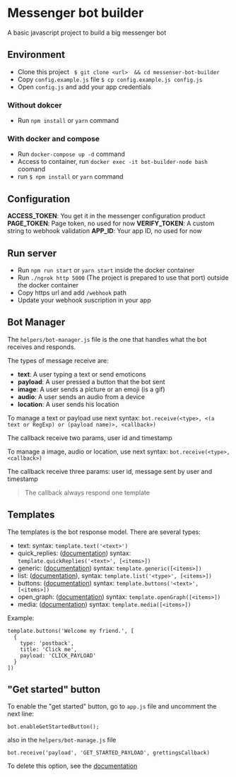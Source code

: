 # Messenger bot builder

A basic javascript project to build a big messenger bot

## Environment
- Clone this project ` $ git clone <url>  && cd messenser-bot-builder`  
- Copy `config.example.js`  file `$ cp config.example.js config.js`
- Open `config.js` and add your app credentials
### Without dokcer
- Run `npm install` or `yarn` command
### With docker and compose
- Run `docker-compose up -d` command
- Access to container, run `docker exec -it bot-builder-node bash`  coomand
- run `$ npm install` or `yarn` command
## Configuration
**ACCESS_TOKEN**:  You get it in the messenger configuration product
**PAGE_TOKEN**: Page token, no used for now
**VERIFY_TOKEN**: A custom string to webhook validation
**APP_ID**: Your app ID, no used for now
## Run server
- Run `npm run start` or `yarn start` inside the docker container
- Run `./ngrok http 5000` (The project is prepared to use that port) outside the docker container
- Copy https url and add `/webhook` path
- Update your webhook suscription in your app

## Bot Manager
The `helpers/bot-manager.js` file is the one that handles what the bot receives and responds.

The types of message receive are:

- **text**: A user typing a text or send emoticons
- **payload**: A user pressed a button that the bot sent
- **image**: A user sends a picture or an emoji (is a gif)
- **audio**: A user sends an audio from a device
- **location**: A user sends his location

To manage a text or payload use next syntax:
`bot.receive(<type>, <(a text or RegExp) or (payload name)>, <callback>)`

The callback receive two params, user id and timestamp

To manage a image, audio or location, use next syntax:
`bot.receive(<type>, <callback>)`

The callback receive three params: user id, message sent by user and timestamp

> The callback always respond one template

## Templates

The templates is the bot response model. There are several types:

- text: syntax: `template.text('<text>')`
- quick_replies: ([documentation](https://developers.facebook.com/docs/messenger-platform/send-messages/quick-replies)) syntax: `template.quickReplies('<text>', [<items>])`
- generic: ([documentation](https://developers.facebook.com/docs/messenger-platform/send-messages/template/generic)) syntax: `template.generic([<items>])`
- list: ([documentation](https://developers.facebook.com/docs/messenger-platform/send-messages/template/list)), syntax: `template.list('<type>', [<items>])`
- buttons: ([documentation](https://developers.facebook.com/docs/messenger-platform/send-messages/template/button)) syntax: `template.buttons('<text>', [<items>])`
- open_graph: ([documentation](https://developers.facebook.com/docs/messenger-platform/send-messages/template/open-graph)) syntax: `template.openGraph([<items>])`
- media: ([documentation](https://developers.facebook.com/docs/messenger-platform/send-messages/template/media)) syntax: `template.media([<items>])`

Example:
```
template.buttons('Welcome my friend.', [
  {
    type: 'postback',
    title: 'Click me',
    payload: 'CLICK_PAYLOAD'
  }
])
```

## "Get started" button

To enable the "get started" button, go to `app.js` file and uncomment the next line:

```
bot.enableGetStartedButton();
```
also in the `helpers/bot-manage.js` file

```
bot.receive('payload', 'GET_STARTED_PAYLOAD', grettingsCallback)
```

To delete this option, see the [documentation](https://developers.facebook.com/docs/messenger-platform/reference/messenger-profile-api/#delete)